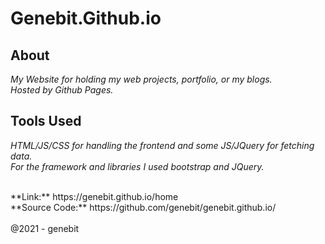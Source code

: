 # Genebit.Github.io
## About
*My Website for holding my web projects, portfolio, or my blogs.\
Hosted by Github Pages.*

## Tools Used
*HTML/JS/CSS for handling the frontend and some JS/JQuery for fetching data.*\
*For the framework and libraries I used bootstrap and JQuery.*

<br>
**Link:** https://genebit.github.io/home<br>
**Source Code:** https://github.com/genebit/genebit.github.io/
<br><br>
@2021 - genebit
